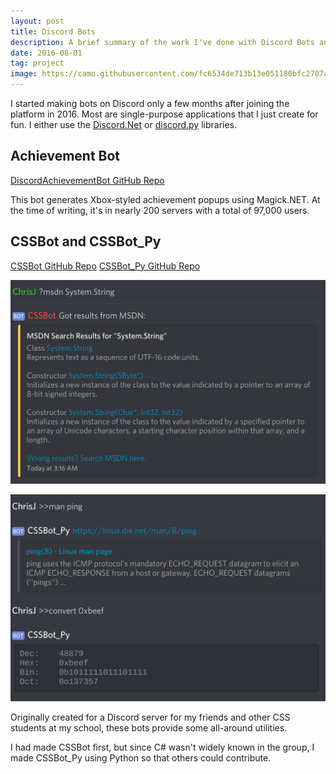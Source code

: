 ```yaml
---
layout: post
title: Discord Bots
description: A brief summary of the work I've done with Discord Bots and the Discord API.
date: 2016-08-01
tag: project
image: https://camo.githubusercontent.com/fc6534de713b13e051180bfc2707a8440758be58/687474703a2f2f692e696d6775722e636f6d2f396c7a7778366a2e676966
---
```


I started making bots on Discord only a few months after joining the platform 
in 2016. Most are single-purpose applications that I just create for fun.
I either use the [Discord.Net][dnet] or [discord.py][dpy] libraries.

## Achievement Bot

[DiscordAchievementBot GitHub Repo](https://github.com/Chris-Johnston/DiscordAchievementBot)

This bot generates Xbox-styled achievement popups using Magick.NET.
At the time of writing, it's in nearly 200 servers with a total of 97,000 users.

## CSSBot and CSSBot_Py

[CSSBot GitHub Repo](https://github.com/Chris-Johnston/CSSBot)
[CSSBot_Py GitHub Repo](https://github.com/Chris-Johnston/CSSBot_Py)

![Screenshot of CSSBot in use](/images/cssbot.png)

![Screenshot of CSSBot Py in use](/images/cssbot_py.png)

Originally created for a Discord server for my friends and other CSS students
at my school, these bots provide some all-around utilities.

I had made CSSBot first, but since C# wasn't widely known in the group,
I made CSSBot_Py using Python so that others could contribute.

[dnet]: http://github.com/discord-net/Discord.Net/
[dpy]: https://github.com/Rapptz/discord.py